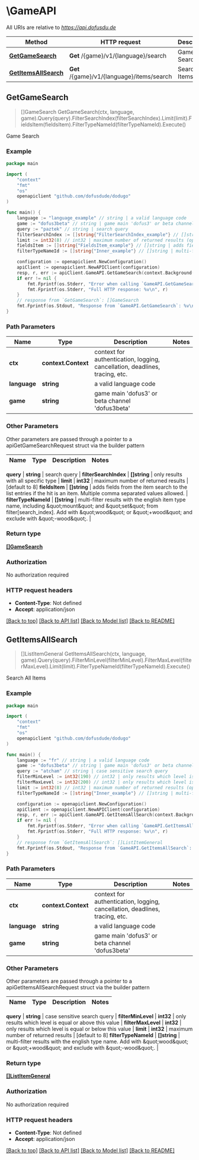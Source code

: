 # \GameAPI

All URIs are relative to *https://api.dofusdu.de*

Method | HTTP request | Description
------------- | ------------- | -------------
[**GetGameSearch**](GameAPI.md#GetGameSearch) | **Get** /{game}/v1/{language}/search | Game Search
[**GetItemsAllSearch**](GameAPI.md#GetItemsAllSearch) | **Get** /{game}/v1/{language}/items/search | Search All Items



## GetGameSearch

> []GameSearch GetGameSearch(ctx, language, game).Query(query).FilterSearchIndex(filterSearchIndex).Limit(limit).FieldsItem(fieldsItem).FilterTypeNameId(filterTypeNameId).Execute()

Game Search



### Example

```go
package main

import (
	"context"
	"fmt"
	"os"
	openapiclient "github.com/dofusdude/dodugo"
)

func main() {
	language := "language_example" // string | a valid language code
	game := "dofus3beta" // string | game main 'dofus3' or beta channel 'dofus3beta'
	query := "paztek" // string | search query
	filterSearchIndex := []string{"FilterSearchIndex_example"} // []string | only results with all specific type (optional)
	limit := int32(8) // int32 | maximum number of returned results (optional) (default to 8)
	fieldsItem := []string{"FieldsItem_example"} // []string | adds fields from the item search to the list entries if the hit is an item. Multiple comma separated values allowed. (optional)
	filterTypeNameId := []string{"Inner_example"} // []string | multi-filter results with the english item type name, including \"mount\" and \"set\" from filter[search_index]. Add with \"wood\" or \"+wood\" and exclude with \"-wood\". (optional)

	configuration := openapiclient.NewConfiguration()
	apiClient := openapiclient.NewAPIClient(configuration)
	resp, r, err := apiClient.GameAPI.GetGameSearch(context.Background(), language, game).Query(query).FilterSearchIndex(filterSearchIndex).Limit(limit).FieldsItem(fieldsItem).FilterTypeNameId(filterTypeNameId).Execute()
	if err != nil {
		fmt.Fprintf(os.Stderr, "Error when calling `GameAPI.GetGameSearch``: %v\n", err)
		fmt.Fprintf(os.Stderr, "Full HTTP response: %v\n", r)
	}
	// response from `GetGameSearch`: []GameSearch
	fmt.Fprintf(os.Stdout, "Response from `GameAPI.GetGameSearch`: %v\n", resp)
}
```

### Path Parameters


Name | Type | Description  | Notes
------------- | ------------- | ------------- | -------------
**ctx** | **context.Context** | context for authentication, logging, cancellation, deadlines, tracing, etc.
**language** | **string** | a valid language code | 
**game** | **string** | game main &#39;dofus3&#39; or beta channel &#39;dofus3beta&#39; | 

### Other Parameters

Other parameters are passed through a pointer to a apiGetGameSearchRequest struct via the builder pattern


Name | Type | Description  | Notes
------------- | ------------- | ------------- | -------------


 **query** | **string** | search query | 
 **filterSearchIndex** | **[]string** | only results with all specific type | 
 **limit** | **int32** | maximum number of returned results | [default to 8]
 **fieldsItem** | **[]string** | adds fields from the item search to the list entries if the hit is an item. Multiple comma separated values allowed. | 
 **filterTypeNameId** | **[]string** | multi-filter results with the english item type name, including \&quot;mount\&quot; and \&quot;set\&quot; from filter[search_index]. Add with \&quot;wood\&quot; or \&quot;+wood\&quot; and exclude with \&quot;-wood\&quot;. | 

### Return type

[**[]GameSearch**](GameSearch.md)

### Authorization

No authorization required

### HTTP request headers

- **Content-Type**: Not defined
- **Accept**: application/json

[[Back to top]](#) [[Back to API list]](../README.md#documentation-for-api-endpoints)
[[Back to Model list]](../README.md#documentation-for-models)
[[Back to README]](../README.md)


## GetItemsAllSearch

> []ListItemGeneral GetItemsAllSearch(ctx, language, game).Query(query).FilterMinLevel(filterMinLevel).FilterMaxLevel(filterMaxLevel).Limit(limit).FilterTypeNameId(filterTypeNameId).Execute()

Search All Items



### Example

```go
package main

import (
	"context"
	"fmt"
	"os"
	openapiclient "github.com/dofusdude/dodugo"
)

func main() {
	language := "fr" // string | a valid language code
	game := "dofus3beta" // string | game main 'dofus3' or beta channel 'dofus3beta'
	query := "atcham" // string | case sensitive search query
	filterMinLevel := int32(190) // int32 | only results which level is equal or above this value (optional)
	filterMaxLevel := int32(200) // int32 | only results which level is equal or below this value (optional)
	limit := int32(8) // int32 | maximum number of returned results (optional) (default to 8)
	filterTypeNameId := []string{"Inner_example"} // []string | multi-filter results with the english type name. Add with \"wood\" or \"+wood\" and exclude with \"-wood\". (optional)

	configuration := openapiclient.NewConfiguration()
	apiClient := openapiclient.NewAPIClient(configuration)
	resp, r, err := apiClient.GameAPI.GetItemsAllSearch(context.Background(), language, game).Query(query).FilterMinLevel(filterMinLevel).FilterMaxLevel(filterMaxLevel).Limit(limit).FilterTypeNameId(filterTypeNameId).Execute()
	if err != nil {
		fmt.Fprintf(os.Stderr, "Error when calling `GameAPI.GetItemsAllSearch``: %v\n", err)
		fmt.Fprintf(os.Stderr, "Full HTTP response: %v\n", r)
	}
	// response from `GetItemsAllSearch`: []ListItemGeneral
	fmt.Fprintf(os.Stdout, "Response from `GameAPI.GetItemsAllSearch`: %v\n", resp)
}
```

### Path Parameters


Name | Type | Description  | Notes
------------- | ------------- | ------------- | -------------
**ctx** | **context.Context** | context for authentication, logging, cancellation, deadlines, tracing, etc.
**language** | **string** | a valid language code | 
**game** | **string** | game main &#39;dofus3&#39; or beta channel &#39;dofus3beta&#39; | 

### Other Parameters

Other parameters are passed through a pointer to a apiGetItemsAllSearchRequest struct via the builder pattern


Name | Type | Description  | Notes
------------- | ------------- | ------------- | -------------


 **query** | **string** | case sensitive search query | 
 **filterMinLevel** | **int32** | only results which level is equal or above this value | 
 **filterMaxLevel** | **int32** | only results which level is equal or below this value | 
 **limit** | **int32** | maximum number of returned results | [default to 8]
 **filterTypeNameId** | **[]string** | multi-filter results with the english type name. Add with \&quot;wood\&quot; or \&quot;+wood\&quot; and exclude with \&quot;-wood\&quot;. | 

### Return type

[**[]ListItemGeneral**](ListItemGeneral.md)

### Authorization

No authorization required

### HTTP request headers

- **Content-Type**: Not defined
- **Accept**: application/json

[[Back to top]](#) [[Back to API list]](../README.md#documentation-for-api-endpoints)
[[Back to Model list]](../README.md#documentation-for-models)
[[Back to README]](../README.md)


